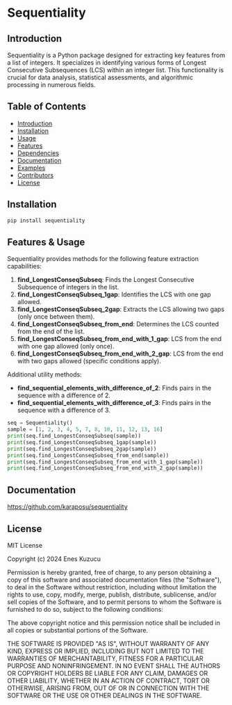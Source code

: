 
# Sequentiality

## Introduction

Sequentiality is a Python package designed for extracting key features from a list of integers. It specializes in identifying various forms of Longest Consecutive Subsequences (LCS) within an integer list. This functionality is crucial for data analysis, statistical assessments, and algorithmic processing in numerous fields.

## Table of Contents
- [Introduction](#introduction)
- [Installation](#installation)
- [Usage](#usage)
- [Features](#features)
- [Dependencies](#dependencies)
- [Documentation](#documentation)
- [Examples](#examples)
- [Contributors](#contributors)
- [License](#license)

## Installation

```python
pip install sequentiality
```

## Features & Usage

Sequentiality provides methods for the following feature extraction capabilities:

1. **find_LongestConseqSubseq**: Finds the Longest Consecutive Subsequence of integers in the list.
2. **find_LongestConseqSubseq_1gap**: Identifies the LCS with one gap allowed.
3. **find_LongestConseqSubseq_2gap**: Extracts the LCS allowing two gaps (only once between them).
4. **find_LongestConseqSubseq_from_end**: Determines the LCS counted from the end of the list.
5. **find_LongestConseqSubseq_from_end_with_1_gap**: LCS from the end with one gap allowed (only once).
6. **find_LongestConseqSubseq_from_end_with_2_gap**: LCS from the end with two gaps allowed (specific conditions apply).

Additional utility methods:

- **find_sequential_elements_with_difference_of_2**: Finds pairs in the sequence with a difference of 2.
- **find_sequential_elements_with_difference_of_3**: Finds pairs in the sequence with a difference of 3.


```python
seq = Sequentiality()
sample = [1, 2, 3, 4, 5, 7, 8, 10, 11, 12, 13, 16]
print(seq.find_LongestConseqSubseq(sample))
print(seq.find_LongestConseqSubseq_1gap(sample))
print(seq.find_LongestConseqSubseq_2gap(sample))
print(seq.find_LongestConseqSubseq_from_end(sample))
print(seq.find_LongestConseqSubseq_from_end_with_1_gap(sample))
print(seq.find_LongestConseqSubseq_from_end_with_2_gap(sample))
```

## Documentation

https://github.com/karaposu/sequentiality


## License

MIT License

Copyright (c) 2024 Enes Kuzucu

Permission is hereby granted, free of charge, to any person obtaining a copy of this software and associated documentation files (the "Software"), to deal in the Software without restriction, including without limitation the rights to use, copy, modify, merge, publish, distribute, sublicense, and/or sell copies of the Software, and to permit persons to whom the Software is furnished to do so, subject to the following conditions:

The above copyright notice and this permission notice shall be included in all copies or substantial portions of the Software.

THE SOFTWARE IS PROVIDED "AS IS", WITHOUT WARRANTY OF ANY KIND, EXPRESS OR IMPLIED, INCLUDING BUT NOT LIMITED TO THE WARRANTIES OF MERCHANTABILITY, FITNESS FOR A PARTICULAR PURPOSE AND NONINFRINGEMENT. IN NO EVENT SHALL THE AUTHORS OR COPYRIGHT HOLDERS BE LIABLE FOR ANY CLAIM, DAMAGES OR OTHER LIABILITY, WHETHER IN AN ACTION OF CONTRACT, TORT OR OTHERWISE, ARISING FROM, OUT OF OR IN CONNECTION WITH THE SOFTWARE OR THE USE OR OTHER DEALINGS IN THE SOFTWARE.
